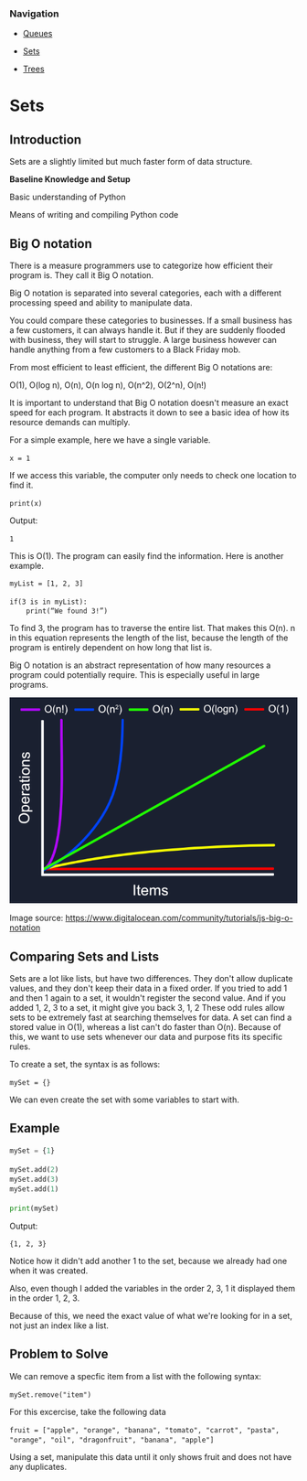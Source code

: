 ### Navigation
* [Queues][1]

* [Sets][2]

* [Trees][3]

[1]: https://en.wikipedia.org/wiki/Hobbit#Lifestyle

[2]: https://en.wikipedia.org/wiki/Hobbit#Lifestyle

[3]: https://en.wikipedia.org/wiki/Hobbit#Lifestyle

# Sets
## Introduction 
Sets are a slightly limited but much faster form of data structure.

**Baseline Knowledge and Setup**

Basic understanding of Python

Means of writing and compiling Python code

## Big O notation 
There is a measure programmers use to categorize how efficient their program is. They call it Big O notation. 

Big O notation is separated into several categories, each with a different processing speed and ability to manipulate data. 

You could compare these categories to businesses. If a small business has a few customers, it can always handle it. But if they are suddenly flooded with business, they will start to struggle. A large business however can handle anything from a few customers to a Black Friday mob. 

From most efficient to least efficient, the different Big O notations are: 

O(1), O(log n), O(n), O(n log n), O(n^2), O(2^n), O(n!)

It is important to understand that Big O notation doesn't measure an exact speed for each program. It abstracts it down to see a basic idea of how its resource demands can multiply. 

For a simple example, here we have a single variable. 

` x = 1 `

If we access this variable, the computer only needs to check one location to find it. 

`print(x)`

Output:

`1`

This is O(1). The program can easily find the information. Here is another example. 

```
myList = [1, 2, 3]

if(3 is in myList):
	print(“We found 3!”)
```

To find 3, the program has to traverse the entire list. That makes this O(n). n in this equation represents the length of the list, because the length of the program is entirely dependent on how long that list is. 

Big O notation is an abstract representation of how many resources a program could potentially require. This is especially useful in large programs. 

![alt text](o-complexity.png "Big O Notation")

Image source: https://www.digitalocean.com/community/tutorials/js-big-o-notation

## Comparing Sets and Lists
Sets are a lot like lists, but have two differences. They don't allow duplicate values, and they don't keep their data in a fixed order. 
If you tried to add 1 and then 1 again to a set, it wouldn't register the second value. 
And if you added 1, 2, 3 to a set, it might give you back 3, 1, 2 
These odd rules allow sets to be extremely fast at searching themselves for data. A set can find a stored value in O(1), whereas a list can't do faster than O(n). 
Because of this, we want to use sets whenever our data and purpose fits its specific rules.

To create a set, the syntax is as follows: 

`mySet = {}`

We can even create the set with some variables to start with. 
## Example
``` python
mySet = {1}

mySet.add(2)
mySet.add(3) 
mySet.add(1)

print(mySet)
```
Output: 
```
{1, 2, 3}
```
Notice how it didn't add another 1 to the set, because we already had one when it was created. 

Also, even though I added the variables in the order 2, 3, 1 it displayed them in the order 1, 2, 3. 

Because of this, we need the exact value of what we're looking for in a set, not just an index like a list. 
## Problem to Solve
We can remove a specfic item from a list with the following syntax: 

`mySet.remove("item")`

For this excercise, take the following data

`fruit = ["apple", "orange", "banana", "tomato", "carrot", "pasta", "orange", "oil", "dragonfruit", "banana", "apple"]`

Using a set, manipulate this data until it only shows fruit and does not have any duplicates. 
